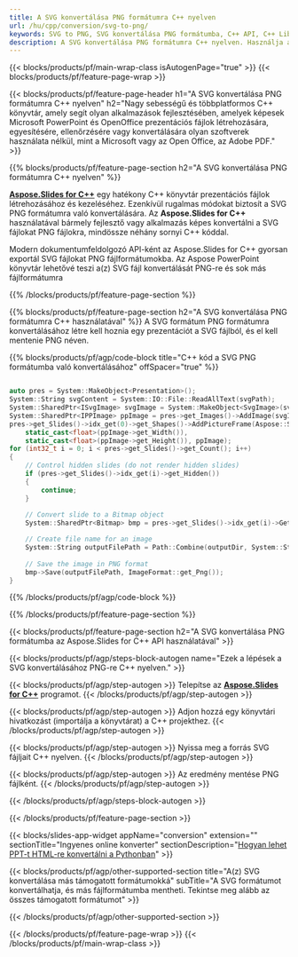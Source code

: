 ```yaml
---
title: A SVG konvertálása PNG formátumra C++ nyelven
url: /hu/cpp/conversion/svg-to-png/
keywords: SVG to PNG, SVG konvertálása PNG formátumba, C++ API, C++ Library, SVG, PNG
description: A SVG konvertálása PNG formátumra C++ nyelven. Használja a C++ könyvtár API-t a SVG fájlok konvertálásához PNG formátumúvá
---
```


{{< blocks/products/pf/main-wrap-class isAutogenPage="true" >}}
{{< blocks/products/pf/feature-page-wrap >}}

{{< blocks/products/pf/feature-page-header h1="A SVG konvertálása PNG formátumra C++ nyelven" h2="Nagy sebességű és többplatformos C++ könyvtár, amely segít olyan alkalmazások fejlesztésében, amelyek képesek Microsoft PowerPoint és OpenOffice prezentációs fájlok létrehozására, egyesítésére, ellenőrzésére vagy konvertálására olyan szoftverek használata nélkül, mint a Microsoft vagy az Open Office, az Adobe PDF." >}}

{{% blocks/products/pf/feature-page-section h2="A SVG konvertálása PNG formátumra C++ nyelven" %}}

[**Aspose.Slides for C++**](https://products.aspose.com/slides/hu/cpp/) egy hatékony C++ könyvtár prezentációs fájlok létrehozásához és kezeléséhez. Ezenkívül rugalmas módokat biztosít a SVG PNG formátumra való konvertálására. Az **Aspose.Slides for C++** használatával bármely fejlesztő vagy alkalmazás képes konvertálni a SVG fájlokat PNG fájlokra, mindössze néhány sornyi C++ kóddal.

Modern dokumentumfeldolgozó API-ként az Aspose.Slides for C++ gyorsan exportál SVG fájlokat PNG fájlformátumokba. Az Aspose PowerPoint könyvtár lehetővé teszi a(z) SVG fájl konvertálását PNG-re és sok más fájlformátumra

{{% /blocks/products/pf/feature-page-section %}}

{{% blocks/products/pf/feature-page-section  h2="A SVG konvertálása PNG formátumra C++ használatával" %}}
A SVG formátum PNG formátumra konvertálásához létre kell hoznia egy prezentációt a SVG fájlból, és el kell mentenie PNG néven.

{{% blocks/products/pf/agp/code-block title="C++ kód a SVG PNG formátumba való konvertálásához" offSpacer="true" %}}

```cpp

auto pres = System::MakeObject<Presentation>();
System::String svgContent = System::IO::File::ReadAllText(svgPath);
System::SharedPtr<ISvgImage> svgImage = System::MakeObject<SvgImage>(svgContent);
System::SharedPtr<IPPImage> ppImage = pres->get_Images()->AddImage(svgImage);
pres->get_Slides()->idx_get(0)->get_Shapes()->AddPictureFrame(Aspose::Slides::ShapeType::Rectangle, 0.0f, 0.0f, 
    static_cast<float>(ppImage->get_Width()), 
    static_cast<float>(ppImage->get_Height()), ppImage);
for (int32_t i = 0; i < pres->get_Slides()->get_Count(); i++)
{
    // Control hidden slides (do not render hidden slides)
    if (pres->get_Slides()->idx_get(i)->get_Hidden())
    {
        continue;
    }
    
    // Convert slide to a Bitmap object
    System::SharedPtr<Bitmap> bmp = pres->get_Slides()->idx_get(i)->GetThumbnail(2.f, 2.f);

    // Create file name for an image
    System::String outputFilePath = Path::Combine(outputDir, System::String(u"Slide_") + i + u".png");
    
    // Save the image in PNG format
    bmp->Save(outputFilePath, ImageFormat::get_Png());
}

```


{{% /blocks/products/pf/agp/code-block %}}

{{% /blocks/products/pf/feature-page-section %}}

{{< blocks/products/pf/feature-page-section  h2="A SVG konvertálása PNG formátumba az Aspose.Slides for C++ API használatával" >}}

{{< blocks/products/pf/agp/steps-block-autogen name="Ezek a lépések a SVG konvertálásához PNG-re C++ nyelven." >}}

{{< blocks/products/pf/agp/step-autogen >}}
Telepítse az [**Aspose.Slides for C++**](https://products.aspose.com/slides/hu/cpp/) programot.
{{< /blocks/products/pf/agp/step-autogen >}}

{{< blocks/products/pf/agp/step-autogen >}}
Adjon hozzá egy könyvtári hivatkozást (importálja a könyvtárat) a C++ projekthez.
{{< /blocks/products/pf/agp/step-autogen >}}

{{< blocks/products/pf/agp/step-autogen >}}
Nyissa meg a forrás SVG fájljait C++ nyelven.
{{< /blocks/products/pf/agp/step-autogen >}}

{{< blocks/products/pf/agp/step-autogen >}}
Az eredmény mentése PNG fájlként.
{{< /blocks/products/pf/agp/step-autogen >}}

{{< /blocks/products/pf/agp/steps-block-autogen >}}

{{< /blocks/products/pf/feature-page-section >}}

{{< blocks/slides-app-widget  appName="conversion" extension="" sectionTitle="Ingyenes online konverter" sectionDescription="[Hogyan lehet PPT-t HTML-re konvertálni a Pythonban](https://products.aspose.com/slides/hu/python-net/conversion/ppt-to-html/)" >}}

{{< blocks/products/pf/agp/other-supported-section title="A(z) SVG konvertálása más támogatott formátumokká" subTitle="A SVG formátumot konvertálhatja, és más fájlformátumba mentheti. Tekintse meg alább az összes támogatott formátumot" >}}



{{< /blocks/products/pf/agp/other-supported-section >}}

{{< /blocks/products/pf/feature-page-wrap >}}
{{< /blocks/products/pf/main-wrap-class >}}